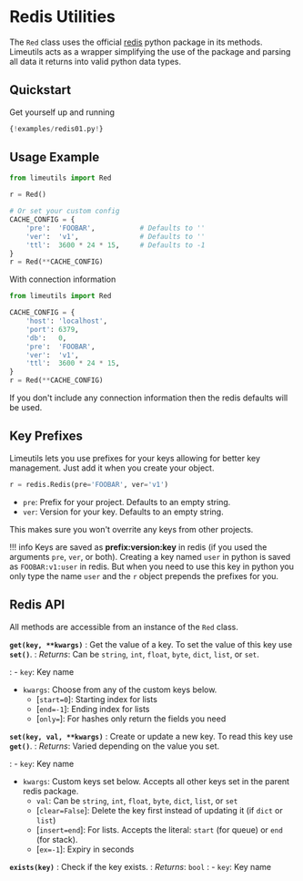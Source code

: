 Redis Utilities
===============

The `Red` class uses the official [redis](https://pypi.org/project/redis/) python package in
 its methods. Limeutils acts as
 a wrapper simplifying the use of the package and parsing all data it returns into valid python data
  types.

Quickstart
----------
Get yourself up and running

```python
{!examples/redis01.py!}

```

Usage Example
-------------

```python
from limeutils import Red

r = Red()

# Or set your custom config
CACHE_CONFIG = {
    'pre':  'FOOBAR',           # Defaults to ''
    'ver':  'v1',               # Defaults to ''
    'ttl':  3600 * 24 * 15,     # Defaults to -1
}
r = Red(**CACHE_CONFIG)
```

With connection information

```python
from limeutils import Red

CACHE_CONFIG = {
    'host': 'localhost',
    'port': 6379,
    'db':   0,
    'pre':  'FOOBAR',
    'ver':  'v1',
    'ttl':  3600 * 24 * 15,    
}
r = Red(**CACHE_CONFIG)
```

If you don't include any connection information then the redis defaults will be used.

Key Prefixes
-------------
Limeutils lets you use prefixes for your keys allowing for better key
 management. Just add it when you create your object.
 
```python hl_lines="1"
r = redis.Redis(pre='FOOBAR', ver='v1')
```
- `pre`: Prefix for your project. Defaults to an empty string.
- `ver`: Version for your key. Defaults to an empty string.

This makes sure you won't overrite any keys from other projects.

!!! info
    Keys are saved as **prefix:version:key** in redis (if you used the arguments `pre`, `ver`, or
     both). Creating a key named `user` in python is saved as `FOOBAR:v1:user` in redis. But when
      you need to use this key in python you only type the name `user` and the `r` object
      prepends the prefixes for you. 

<a id="api"></a>

Redis API
----------

All methods are accessible from an instance of the `Red` class.
 
**`get(key, **kwargs)`**
: Get the value of a key. To set the value of this key use **`set()`**.
: *Returns*: Can be `string`, `int`, `float`, `byte`, `dict`, `list`, or `set`.

: - `key`: Key name
- `kwargs`: Choose from any of the custom keys below.
    - [`start=0`]: Starting index for lists
    - [`end=-1`]: Ending index for lists
    - [`only=`]: For hashes only return the fields you need

**`set(key, val, **kwargs)`**
: Create or update a new key. To read this key use **`get()`**.
: *Returns*: Varied depending on the value you set.

: - `key`: Key name
- `kwargs`: Custom keys set below. Accepts all other keys set in the parent redis package.
    - `val`: Can be `string`, `int`, `float`, `byte`, `dict`, `list`, or `set`
    - [`clear=False`]: Delete the key first instead of updating it (if `dict` or `list`)
    - [`insert=end`]: For lists. Accepts the literal: `start` (for queue) or `end` (for stack).
    - [`ex=-1`]: Expiry in seconds
    
**`exists(key)`**
: Check if the key exists.
: *Returns*: `bool`
: - `key`: Key name